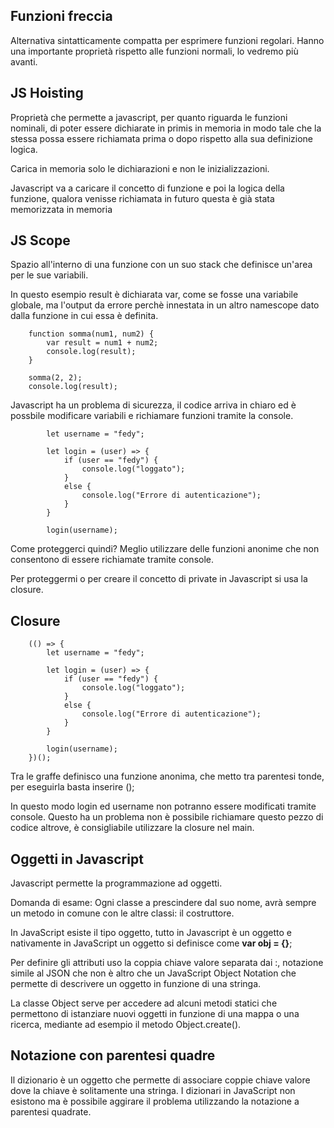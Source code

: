 ## Funzioni freccia

Alternativa sintatticamente compatta per esprimere funzioni regolari.
Hanno una importante proprietà rispetto alle funzioni normali, lo vedremo più avanti.

## JS Hoisting

Proprietà che permette a javascript, per quanto riguarda le funzioni nominali, di poter essere dichiarate in primis in memoria in modo tale che la stessa possa essere richiamata prima o dopo rispetto alla sua definizione logica.

Carica in memoria solo le dichiarazioni e non le inizializzazioni.

Javascript va a caricare il concetto di funzione e poi la logica della funzione, qualora venisse richiamata in futuro questa è già stata memorizzata in memoria

## JS Scope

Spazio all'interno di una funzione con un suo stack che definisce un'area per le sue variabili.

In questo esempio result è dichiarata var, come se fosse una variabile globale, ma l'output da errore perchè innestata in un altro namescope dato dalla funzione in cui essa è definita.

        function somma(num1, num2) {
            var result = num1 + num2;
            console.log(result);
        }

        somma(2, 2);
        console.log(result);

Javascript ha un problema di sicurezza, il codice arriva in chiaro ed è possbile modificare variabili e richiamare funzioni tramite la console.

            let username = "fedy";

            let login = (user) => {
                if (user == "fedy") {
                    console.log("loggato");
                }
                else {
                    console.log("Errore di autenticazione");
                }
            }

            login(username);

Come proteggerci quindi? Meglio utilizzare delle funzioni anonime che non consentono di essere richiamate tramite console.

Per proteggermi o per creare il concetto di private in Javascript si usa la closure.

## Closure

        (() => {
            let username = "fedy";

            let login = (user) => {
                if (user == "fedy") {
                    console.log("loggato");
                }
                else {
                    console.log("Errore di autenticazione");
                }
            }

            login(username);
        })();

Tra le graffe definisco una funzione anonima, che metto tra parentesi tonde, per eseguirla basta inserire (); 

In questo modo login ed username non potranno essere modificati tramite console. Questo ha un problema non è possibile richiamare questo pezzo di codice altrove, è consigliabile utilizzare la closure nel main.

## Oggetti in Javascript

Javascript permette la programmazione ad oggetti.

Domanda di esame: Ogni classe a prescindere dal suo nome, avrà sempre un metodo in comune con le altre classi: il costruttore.

In JavaScript esiste il tipo oggetto, tutto in Javascript è un oggetto e nativamente in JavaScript un oggetto si definisce come **var obj = {}**;

Per definire gli attributi uso la coppia chiave valore separata dai :, notazione simile al JSON che non è altro che un JavaScript Object Notation che permette di descrivere un oggetto in funzione di una stringa.

La classe Object serve per accedere ad alcuni metodi statici che permettono di istanziare nuovi oggetti in funzione di una mappa o una ricerca, mediante ad esempio il metodo Object.create().

## Notazione con parentesi quadre

Il dizionario è un oggetto che permette di associare coppie chiave valore dove la chiave è solitamente una stringa. I dizionari in JavaScript non esistono ma è possibile aggirare il problema utilizzando la notazione a parentesi quadrate.

